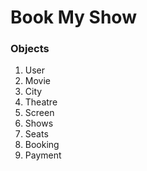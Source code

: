 # Book My Show

### Objects
1. User
2. Movie
3. City
4. Theatre
5. Screen
6. Shows
7. Seats
8. Booking
9. Payment